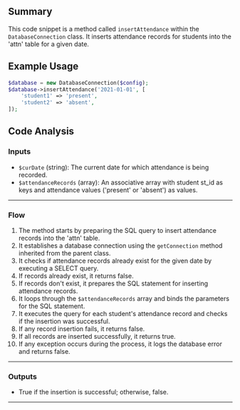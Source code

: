 ## Summary
This code snippet is a method called `insertAttendance` within the `DatabaseConnection` class. It inserts attendance records for students into the 'attn' table for a given date.

## Example Usage
```php
$database = new DatabaseConnection($config);
$database->insertAttendance('2021-01-01', [
    'student1' => 'present',
    'student2' => 'absent',
]);
```

## Code Analysis
### Inputs
- `$curDate` (string): The current date for which attendance is being recorded.
- `$attendanceRecords` (array): An associative array with student st_id as keys and attendance values ('present' or 'absent') as values.
___
### Flow
1. The method starts by preparing the SQL query to insert attendance records into the 'attn' table.
2. It establishes a database connection using the `getConnection` method inherited from the parent class.
3. It checks if attendance records already exist for the given date by executing a SELECT query.
4. If records already exist, it returns false.
5. If records don't exist, it prepares the SQL statement for inserting attendance records.
6. It loops through the `$attendanceRecords` array and binds the parameters for the SQL statement.
7. It executes the query for each student's attendance record and checks if the insertion was successful.
8. If any record insertion fails, it returns false.
9. If all records are inserted successfully, it returns true.
10. If any exception occurs during the process, it logs the database error and returns false.
___
### Outputs
- True if the insertion is successful; otherwise, false.
___

